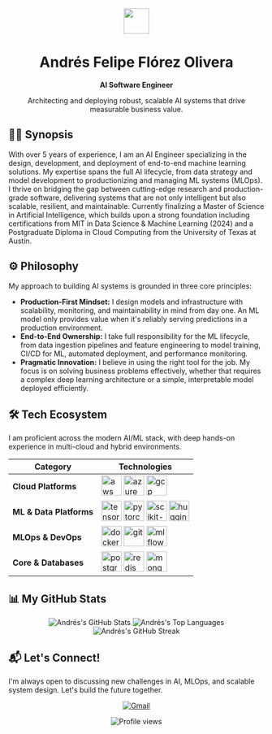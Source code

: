 <div align="center">
  <img src="https://media.giphy.com/media/v1.Y2lkPTc5MGI3NjExbm9oNG0zN3J6eDkyemw0dTFvZG16Y2tkaXQ2OHBqc2p2ZnN0c3ZtMyZlcD12MV9pbnRlcm5hbF9naWZfYnlfaWQmY3Q9Zw/hvRJCLFzcasrR4ia7z/giphy.gif" width="50px" />
  <h1>Andrés Felipe Flórez Olivera</h1>
  <strong>AI Software Engineer</strong>
  <p>Architecting and deploying robust, scalable AI systems that drive measurable business value.</p>
</div>

## 👨‍🚀 Synopsis

With over 5 years of experience, I am an AI Engineer specializing in the design, development, and deployment of end-to-end machine learning solutions. My expertise spans the full AI lifecycle, from data strategy and model development to productionizing and managing ML systems (MLOps). I thrive on bridging the gap between cutting-edge research and production-grade software, delivering systems that are not only intelligent but also scalable, resilient, and maintainable.
Currently finalizing a Master of Science in Artificial Intelligence, which builds upon a strong foundation including certifications from MIT in Data Science & Machine Learning (2024) and a Postgraduate Diploma in Cloud Computing from the University of Texas at Austin.

## ⚙️ Philosophy

My approach to building AI systems is grounded in three core principles:

- **Production-First Mindset:** I design models and infrastructure with scalability, monitoring, and maintainability in mind from day one. An ML model only provides value when it's reliably serving predictions in a production environment.
- **End-to-End Ownership:** I take full responsibility for the ML lifecycle, from data ingestion pipelines and feature engineering to model training, CI/CD for ML, automated deployment, and performance monitoring.
- **Pragmatic Innovation:** I believe in using the right tool for the job. My focus is on solving business problems effectively, whether that requires a complex deep learning architecture or a simple, interpretable model deployed efficiently.

## 🛠️ Tech Ecosystem

I am proficient across the modern AI/ML stack, with deep hands-on experience in multi-cloud and hybrid environments.

| Category              | Technologies                                                                                                                                                             |
|-----------------------|--------------------------------------------------------------------------------------------------------------------------------------------------------------------------|
| **Cloud Platforms** | <img src="https://skillicons.dev/icons?i=aws" alt="aws" width="40" height="40"/> <img src="https://skillicons.dev/icons?i=azure" alt="azure" width="40" height="40"/> <img src="https://skillicons.dev/icons?i=gcp" alt="gcp" width="40" height="40"/> |
| **ML & Data Platforms** | <img src="https://skillicons.dev/icons?i=tensorflow" alt="tensorflow" width="40" height="40"/> <img src="https://skillicons.dev/icons?i=pytorch" alt="pytorch" width="40" height="40"/> <img src="https://skillicons.dev/icons?i=sklearn" alt="scikit-learn" width="40" height="40"/> <img src="https://skillicons.dev/icons?i=huggingface" alt="huggingface" width="40" height="40"/> |
| **MLOps & DevOps** | <img src="https://skillicons.dev/icons?i=docker" alt="docker" width="40" height="40"/> <img src="https://skillicons.dev/icons?i=git" alt="git" width="40" height="40"/> <img src="https://skillicons.dev/icons?i=mlflow" alt="mlflow" width="40" height="40"/> |
| **Core & Databases** | <img src="https://skillicons.dev/icons?i=postgres" alt="postgresql" width="40" height="40"/> <img src="https://skillicons.dev/icons?i=redis" alt="redis" width="40" height="40"/> <img src="https://skillicons.dev/icons?i=mongodb" alt="mongodb" width="40" height="40"/> |                                                                                                                                                       |


## 📊 My GitHub Stats

<div align="center">
  <img src="https://github-readme-stats.vercel.app/api?username=afelipfo&show_icons=true&count_private=true&theme=tokyonight&hide_border=true&rank_icon=github" alt="Andrés's GitHub Stats"/>
  <img src="https://github-readme-stats.vercel.app/api/top-langs/?username=afelipfo&layout=compact&theme=tokyonight&hide_border=true" alt="Andrés's Top Languages"/>
  <img src="https://streak-stats.demolab.com?user=afelipfo&theme=tokyonight&hide_border=true" alt="Andrés's GitHub Streak"/>
</div>

## 📬 Let's Connect!

I'm always open to discussing new challenges in AI, MLOps, and scalable system design. Let's build the future together.

<p align="center">
  <a href="mailto:afelipfo@gmail.com">
    <img src="https://img.shields.io/badge/Gmail-D14836?style=for-the-badge&logo=gmail&logoColor=white" alt="Gmail"/>
  </a>
</p>

<p align="center">
  <img src="https://komarev.com/ghpvc/?username=afelipfo&label=Profile%20Views&color=0e75b6&style=flat-square" alt="Profile views"/>
</p>
